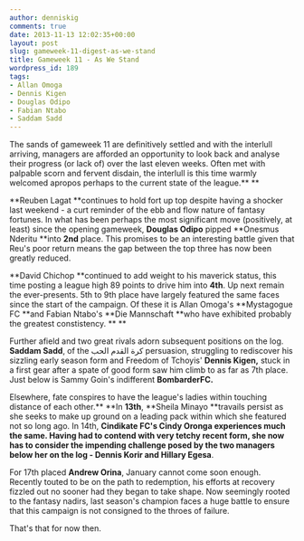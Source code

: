 ```yaml
---
author: denniskig
comments: true
date: 2013-11-13 12:02:35+00:00
layout: post
slug: gameweek-11-digest-as-we-stand
title: Gameweek 11 - As We Stand
wordpress_id: 189
tags:
- Allan Omoga
- Dennis Kigen
- Douglas Odipo
- Fabian Ntabo
- Saddam Sadd
---
```


The sands of gameweek 11 are definitively settled and with the interlull arriving, managers are afforded an opportunity to look back and analyse their progress (or lack of) over the last eleven weeks. Often met with palpable scorn and fervent disdain, the interlull is this time warmly welcomed apropos perhaps to the current state of the league.** **

**Reuben Lagat **continues to hold fort up top despite having a shocker last weekend - a curt reminder of the ebb and flow nature of fantasy fortunes. In what has been perhaps the most significant move (positively, at least) since the opening gameweek, **Douglas Odipo** pipped **Onesmus Nderitu **into **2nd** place. This promises to be an interesting battle given that Reu's poor return means the gap between the top three has now been greatly reduced.

**David Chichop **continued to add weight to his maverick status, this time posting a league high 89 points to drive him into **4th**. Up next remain the ever-presents. 5th to 9th place have largely featured the same faces since the start of the campaign. Of these it is Allan Omoga's **Mystagogue FC **and Fabian Ntabo's **Die Mannschaft **who have exhibited probably the greatest constistency. **
**

Further afield and two great rivals adorn subsequent positions on the log. **Saddam Sadd**, of the كرة القدم الحب persuasion, struggling to rediscover his sizzling early season form and Freedom of Tchoyis' **Dennis Kigen,** stuck in a first gear after a spate of good form saw him climb to as far as 7th place. Just below is Sammy Goin's indifferent **BombarderFC.**

Elsewhere, fate conspires to have the league's ladies within touching distance of each other.** **In **13th**, **Sheila Minayo **travails persist as she seeks to make up ground on a leading pack within which she featured not so long ago. In 14th, **Cindikate FC's **Cindy Oronga experiences much the same. Having had to contend with very tetchy recent form, she now has to consider the impending challenge posed by the two managers below her on the log - **Dennis Korir** and** Hillary Egesa**.

For 17th placed **Andrew Orina**, January cannot come soon enough. Recently touted to be on the path to redemption, his efforts at recovery fizzled out no sooner had they began to take shape. Now seemingly rooted to the fantasy nadirs, last season's champion faces a huge battle to ensure that this campaign is not consigned to the throes of failure.

That's that for now then.


